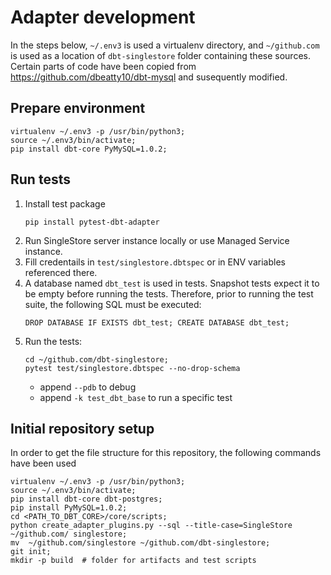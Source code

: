 
# Adapter development
In the steps below, `~/.env3` is used a virtualenv directory, and `~/github.com` is used as a location of `dbt-singlestore` folder containing these sources. Certain parts of code have been copied from 
https://github.com/dbeatty10/dbt-mysql and susequently modified.

## Prepare environment
```
virtualenv ~/.env3 -p /usr/bin/python3;
source ~/.env3/bin/activate;
pip install dbt-core PyMySQL=1.0.2;
```

## Run tests
1. Install test package
    ```
    pip install pytest-dbt-adapter
    ```
2. Run SingleStore server instance locally or use Managed Service instance.
3. Fill credentails in `test/singlestore.dbtspec` or in ENV variables referenced there.
4. A database named `dbt_test` is used in tests. Snapshot tests expect it to be empty before running the tests. Therefore, prior to running the test suite, the following SQL must be executed:
    ```
    DROP DATABASE IF EXISTS dbt_test; CREATE DATABASE dbt_test;
    ```
5. Run the tests:
    ```
    cd ~/github.com/dbt-singlestore;
    pytest test/singlestore.dbtspec --no-drop-schema
    ```
    - append `--pdb` to debug
    - append `-k test_dbt_base` to run a specific test


## Initial repository setup
In order to get the file structure for this repository, the following commands have been used

```
virtualenv ~/.env3 -p /usr/bin/python3;
source ~/.env3/bin/activate;
pip install dbt-core dbt-postgres;
pip install PyMySQL=1.0.2;
cd <PATH_TO_DBT_CORE>/core/scripts;
python create_adapter_plugins.py --sql --title-case=SingleStore ~/github.com/ singlestore;
mv  ~/github.com/singlestore ~/github.com/dbt-singlestore;
git init;
mkdir -p build  # folder for artifacts and test scripts
```
